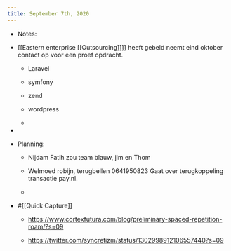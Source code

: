 ```yaml
---
title: September 7th, 2020
---
```


- Notes:

- [[Eastern enterprise [[Outsourcing]]]] heeft gebeld neemt eind oktober contact op voor een proef opdracht.
	 - Laravel 

	 - symfony 

	 - zend 

	 - wordpress

	 - 

- 

- Planning:
	 - Nijdam Fatih zou team blauw, jim en Thom 

	 - Welmoed robijn, terugbellen 0641950823 Gaat over terugkoppeling transactie pay.nl.

	 - 

- #[[Quick Capture]]
	 - https://www.cortexfutura.com/blog/preliminary-spaced-repetition-roam/?s=09



	 - https://twitter.com/syncretizm/status/1302998912106557440?s=09


